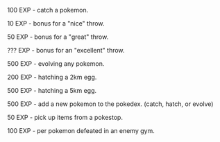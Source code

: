 100 EXP - catch a pokemon.

10 EXP - bonus for a "nice" throw.

50 EXP - bonus for a "great" throw.

??? EXP - bonus for an "excellent" throw.

500 EXP - evolving any pokemon.

200 EXP - hatching a 2km egg.

500 EXP - hatching a 5km egg.

500 EXP - add a new pokemon to the pokedex. (catch, hatch, or evolve)

50 EXP - pick up items from a pokestop.

100 EXP - per pokemon defeated in an enemy gym.
